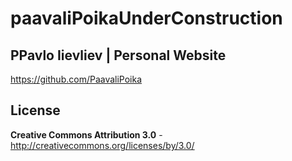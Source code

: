 # paavaliPoikaUnderConstruction

## PPavlo Iievliev | Personal Website

https://github.com/PaavaliPoika

## License

**Creative Commons Attribution 3.0** - http://creativecommons.org/licenses/by/3.0/
